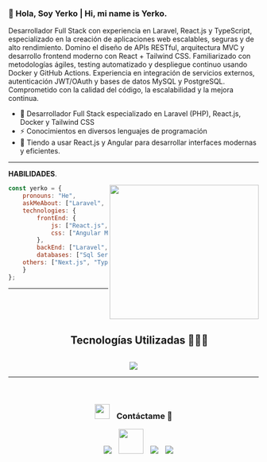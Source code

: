 ### 👋 Hola, Soy Yerko | Hi, mi name is Yerko.
   Desarrollador Full Stack con experiencia en Laravel, React.js y TypeScript, especializado en la creación de aplicaciones web escalables, seguras y de alto rendimiento. Domino el diseño de APIs RESTful, arquitectura MVC y desarrollo frontend moderno con React + Tailwind CSS. Familiarizado con metodologías ágiles, testing automatizado y despliegue continuo usando Docker y GitHub Actions. Experiencia en integración de servicios externos, autenticación JWT/OAuth y bases de datos MySQL y PostgreSQL. Comprometido con la calidad del código, la escalabilidad y la mejora continua.


- 🌱 Desarrollador Full Stack especializado en Laravel (PHP), React.js, Docker y Tailwind CSS
- ⚡ Conocimientos en diversos lenguajes de programación
- 🔭 Tiendo a usar React.js y Angular para desarrollar interfaces modernas y eficientes.

---------------------------------------------------------

**HABILIDADES**.

<img align='right' src="https://www.lovethispic.com/uploaded_images/104877-Batman-Robin-Drinking-Coffee.gif?1" width="300" height="270">


```javascript
const yerko = {
    pronouns: "He",
    askMeAbout: ["Laravel", "React.js", "Angular"],
    technologies: {
        frontEnd: {
            js: ["React.js", "Angular"],
            css: ["Angular Material", "bootstrap", "TailWind CSS"]
        },
        backEnd: ["Laravel", "PHP"],
        databases: ["Sql Server", "MySql", "PostgreSQL", "Oracle"],
	others: ["Next.js", "TypeScript", "Inertia.js", "Vite"]
    }
};
```

------------------------------------------------------

<!--h1 without bottom border-->
<div id="user-content-toc">
  <ul align="center">
    <summary><h2 style="display: inline-block">Tecnologías Utilizadas 👨🏻‍💻</h2></summary>
  </ul>
</div>
<!--tech stack icons-->
<p align="center">
  <a href="https://skillicons.dev">
    <img src="https://skillicons.dev/icons?i=angular,css,html,js,ts,tailwind,materialui,git,github,wordpress,linux,express,php,nginx,mysql,nextjs,nodejs,postman,py&perline=14" />
  </a>
</p>


------------------------------------------------------
<br/>
<h3 align="center" > <img src="https://media.giphy.com/media/iY8CRBdQXODJSCERIr/giphy.gif" width="30" height="30" style="margin-right: 10px;"> Contáctame 🤝 </h3>

<p align="center">

 <div align="center"  class="icons-social" style="margin-left: 10px;">
	 <a style="margin-left: 10px;" href="https://instagram.com/lemonstack.cl" target="_blank">
			<img src="https://img.icons8.com/doodle/40/000000/instagram-new--v2.png"></a>
          <a style="margin-left: 10px;" target="_blank" href="https://www.facebook.com/lemonstack.cl">
			<img style="width:50px; height: 50px;" src="https://img.icons8.com/?size=100&id=nhX8zsseyDoS&format=png&color=000000"></a>
          <a style="margin-left: 10px;"  target="_blank" href="https://www.linkedin.com/in/ye-figueroa/">
			<img src="https://img.icons8.com/doodle/40/000000/linkedin--v2.png"></a>
          <a style="margin-left: 10px;" target="_blank" href="https://github.com/Alexis0089">
		<img src="https://img.icons8.com/doodle/40/000000/github--v1.png"></a>
	
	 
   
  </div>
</p>








   
   

